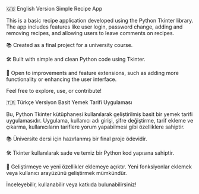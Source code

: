 🇬🇧 English Version
Simple Recipe App

This is a basic recipe application developed using the Python Tkinter library. The app includes features like user login, password change, adding and removing recipes, and allowing users to leave comments on recipes.

📚 Created as a final project for a university course.

🛠️ Built with simple and clean Python code using Tkinter.

🚀 Open to improvements and feature extensions, such as adding more functionality or enhancing the user interface.

Feel free to explore, use, or contribute!

🇹🇷 Türkçe Versiyon
Basit Yemek Tarifi Uygulaması

Bu, Python Tkinter kütüphanesi kullanılarak geliştirilmiş basit bir yemek tarifi uygulamasıdır. Uygulama, kullanıcı adı girişi, şifre değiştirme, tarif ekleme ve çıkarma, kullanıcıların tariflere yorum yapabilmesi gibi özelliklere sahiptir.

📚 Üniversite dersi için hazırlanmış bir final proje ödevidir.

🛠️ Tkinter kullanılarak sade ve temiz bir Python kod yapısına sahiptir.

🚀 Geliştirmeye ve yeni özellikler eklemeye açıktır. Yeni fonksiyonlar eklemek veya kullanıcı arayüzünü geliştirmek mümkündür.

İnceleyebilir, kullanabilir veya katkıda bulunabilirsiniz!
